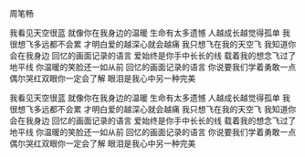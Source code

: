 周笔畅

我看见天空很蓝
就像你在我身边的温暖
生命有太多遗憾
人越成长越觉得孤单
我很想飞多远都不会累
才明白爱的越深心就会越痛
我只想飞在我的天空飞
我知道你会在我身边
回忆的画面记录的语言
爱始终是你手中长长的线
载着我的想念飞过了地平线
你温暖的笑脸还一如从前
回忆的画面记录的语言
你说要我们学着勇敢一点
偶尔哭红双眼你一定会了解
眼泪是我心中另一种完美

我看见天空很蓝
就像你在我身边的温暖
生命有太多遗憾
人越成长越觉得孤单
我很想飞多远都不会累
才明白爱的越深心就会越痛
我只想飞在我的天空飞
我知道你会在我身边
回忆的画面记录的语言
爱始终是你手中长长的线
载着我的想念飞过了地平线
你温暖的笑脸还一如从前
回忆的画面记录的语言
你说要我们学着勇敢一点
偶尔哭红双眼你一定会了解
眼泪是我心中另一种完美

